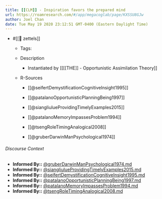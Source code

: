 ```yaml
---
title: [[CLM]] - Inspiration favors the prepared mind
url: https://roamresearch.com/#/app/megacoglab/page/KXSSU8GJw
author: Joel Chan
date: Tue May 19 2020 23:12:51 GMT-0400 (Eastern Daylight Time)
---
```


- #[[🌲 zettels]]

    - Tags:

    - Description

        - Instantiated by [[[[THE]] - Opportunistic Assimilation Theory]]

    - R-Sources

        - [[@seifertDemystificationCognitiveInsight1995]]

        - [[@patalanoOpportunisticPlanningBeing1997]]

        - [[@siangliulueProvidingTimelyExamples2015]]

        - [[@patalanoMemoryImpassesProblem1994]]

        - [[@tsengRoleTimingAnalogical2008]]

        - [[@gruberDarwinManPsychological1974]]

###### Discourse Context

- **Informed By::** [@gruberDarwinManPsychological1974.md](@gruberDarwinManPsychological1974.md)
- **Informed By::** [@siangliulueProvidingTimelyExamples2015.md](@siangliulueProvidingTimelyExamples2015.md)
- **Informed By::** [@seifertDemystificationCognitiveInsight1995.md](@seifertDemystificationCognitiveInsight1995.md)
- **Informed By::** [@patalanoOpportunisticPlanningBeing1997.md](@patalanoOpportunisticPlanningBeing1997.md)
- **Informed By::** [@patalanoMemoryImpassesProblem1994.md](@patalanoMemoryImpassesProblem1994.md)
- **Informed By::** [@tsengRoleTimingAnalogical2008.md](@tsengRoleTimingAnalogical2008.md)

